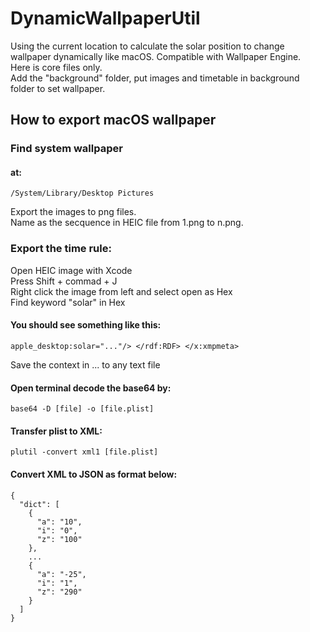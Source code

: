 # DynamicWallpaperUtil

Using the current location to calculate the solar position to change wallpaper dynamically like macOS. Compatible with Wallpaper Engine.
<br>
Here is core files only.
<br>
Add the "background" folder, put images and timetable in background folder to set wallpaper.

## How to export macOS wallpaper
### Find system wallpaper 
#### at:
    /System/Library/Desktop Pictures
Export the images to png files.<br>
Name as the secquence in HEIC file from 1.png to n.png.

### Export the time rule:
Open HEIC image with Xcode <br>
Press Shift + commad + J <br>
Right click the image from left and select open as Hex <br>
Find keyword "solar" in Hex <br>
#### You should see something like this:
    apple_desktop:solar="..."/> </rdf:RDF> </x:xmpmeta>
Save the context in ... to any text file
#### Open terminal decode the base64 by:
    base64 -D [file] -o [file.plist]
#### Transfer plist to XML:
    plutil -convert xml1 [file.plist]
#### Convert XML to JSON as format below:
    {
      "dict": [
        {
          "a": "10",
          "i": "0",
          "z": "100"
        },
        ...
        {
          "a": "-25",
          "i": "1",
          "z": "290"
        }
      ]
    }
